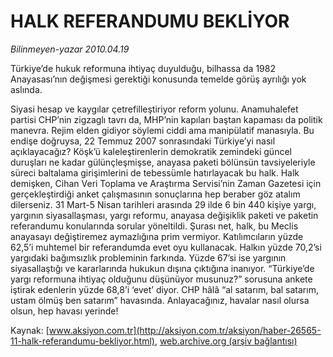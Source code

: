 # HALK REFERANDUMU BEKLİYOR

*Bilinmeyen-yazar 2010.04.19*

<font class="agenda2NewsSpot">
 Türkiye’de hukuk reformuna ihtiyaç duyulduğu, bilhassa da 1982 Anayasası’nın değişmesi gerektiği konusunda temelde görüş ayrılığı yok aslında.
</font>
<font class="newsDetail">
 <p class="MsoNormal">
  Siyasi hesap ve kaygılar çetrefilleştiriyor reform yolunu. Anamuhalefet partisi CHP’nin zigzaglı tavrı da, MHP’nin kapıları baştan kapaması da politik manevra. Rejim elden gidiyor söylemi ciddi ama manipülatif manasıyla. Bu endişe doğruysa, 22 Temmuz 2007 sonrasındaki Türkiye’yi nasıl açıklayacağız? Köşk’ü kaleleştirenlerin demokratik zemindeki güncel duruşları ne kadar gülünçleşmişse, anayasa paketi bölünsün tavsiyeleriyle süreci baltalama girişimlerini de tebessümle hatırlayacak bu halk. Halk demişken, Cihan Veri Toplama ve Araştırma Servisi’nin Zaman Gazetesi için gerçekleştirdiği anket çalışmasının sonuçlarına hep beraber göz atalım dilerseniz. 31 Mart-5 Nisan tarihleri arasında 29 ilde 6 bin 440 kişiye yargı, yargının siyasallaşması, yargı reformu, anayasa değişiklik paketi ve paketin referandumu konularında sorular yöneltildi. Şurası net, halk, bu Meclis anayasayı değiştiremez aymazlığına prim vermiyor. Katılımcıların yüzde 62,5’i muhtemel bir referandumda evet oyu kullanacak. Halkın yüzde 70,2’si yargıdaki bağımsızlık probleminin farkında. Yüzde 67’si ise yargının siyasallaştığı ve kararlarında hukukun dışına çıktığına inanıyor. “Türkiye’de yargı reformuna ihtiyaç olduğunu düşünüyor musunuz?” sorusuna ankete iştirak edenlerin yüzde 68,8’i ‘evet’ diyor. CHP hâlâ “al satarım, bal satarım, ustam ölmüş ben satarım” havasında. Anlayacağınız, havalar nasıl olursa olsun, hep havası yerinde!
 </p>
</font>

Kaynak: [www.aksiyon.com.tr](http://aksiyon.com.tr/aksiyon/haber-26565-11-halk-referandumu-bekliyor.html), [web.archive.org (arşiv bağlantısı)](http://web.archive.org/web/20101120011446/http://aksiyon.com.tr/aksiyon/haber-26565-11-halk-referandumu-bekliyor.html)
